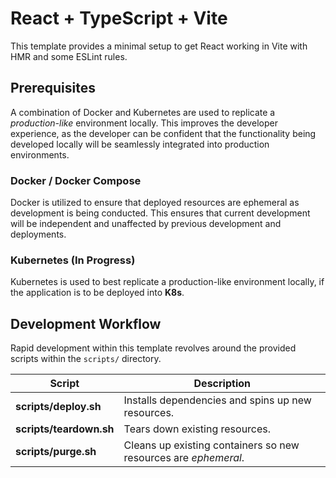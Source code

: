 # React + TypeScript + Vite

This template provides a minimal setup to get React working in Vite with HMR and some ESLint rules.

## Prerequisites

A combination of Docker and Kubernetes are used to replicate a *production-like* environment locally. This improves the developer experience, as the developer can be confident that the functionality being developed locally will be seamlessly integrated into production environments.

### Docker / Docker Compose

Docker is utilized to ensure that deployed resources are ephemeral as development is being conducted. This ensures that current development will be independent and unaffected by previous development and deployments.

### Kubernetes (In Progress)

Kubernetes is used to best replicate a production-like environment locally, if the application is to be deployed into **K8s**.

## Development Workflow

Rapid development within this template revolves around the provided scripts within the `scripts/` directory.

| Script                      | Description |
| -----------                 | ----------- |
| **scripts/deploy.sh**       | Installs dependencies and spins up new resources. |
| **scripts/teardown.sh**     | Tears down existing resources. |
| **scripts/purge.sh**        | Cleans up existing containers so new resources are *ephemeral*. |
